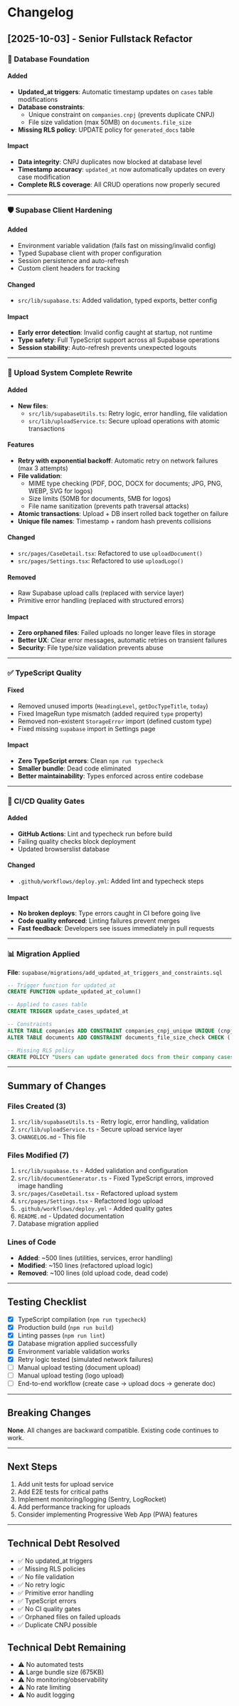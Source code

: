 # Changelog

## [2025-10-03] - Senior Fullstack Refactor

### 🔧 Database Foundation

#### Added
- **Updated_at triggers**: Automatic timestamp updates on `cases` table modifications
- **Database constraints**:
  - Unique constraint on `companies.cnpj` (prevents duplicate CNPJ)
  - File size validation (max 50MB) on `documents.file_size`
- **Missing RLS policy**: UPDATE policy for `generated_docs` table

#### Impact
- **Data integrity**: CNPJ duplicates now blocked at database level
- **Timestamp accuracy**: `updated_at` now automatically updates on every case modification
- **Complete RLS coverage**: All CRUD operations now properly secured

---

### 🛡️ Supabase Client Hardening

#### Added
- Environment variable validation (fails fast on missing/invalid config)
- Typed Supabase client with proper configuration
- Session persistence and auto-refresh
- Custom client headers for tracking

#### Changed
- `src/lib/supabase.ts`: Added validation, typed exports, better config

#### Impact
- **Early error detection**: Invalid config caught at startup, not runtime
- **Type safety**: Full TypeScript support across all Supabase operations
- **Session stability**: Auto-refresh prevents unexpected logouts

---

### 🚀 Upload System Complete Rewrite

#### Added
- **New files**:
  - `src/lib/supabaseUtils.ts`: Retry logic, error handling, file validation
  - `src/lib/uploadService.ts`: Secure upload operations with atomic transactions

#### Features
- **Retry with exponential backoff**: Automatic retry on network failures (max 3 attempts)
- **File validation**:
  - MIME type checking (PDF, DOC, DOCX for documents; JPG, PNG, WEBP, SVG for logos)
  - Size limits (50MB for documents, 5MB for logos)
  - File name sanitization (prevents path traversal attacks)
- **Atomic transactions**: Upload + DB insert rolled back together on failure
- **Unique file names**: Timestamp + random hash prevents collisions

#### Changed
- `src/pages/CaseDetail.tsx`: Refactored to use `uploadDocument()`
- `src/pages/Settings.tsx`: Refactored to use `uploadLogo()`

#### Removed
- Raw Supabase upload calls (replaced with service layer)
- Primitive error handling (replaced with structured errors)

#### Impact
- **Zero orphaned files**: Failed uploads no longer leave files in storage
- **Better UX**: Clear error messages, automatic retries on transient failures
- **Security**: File type/size validation prevents abuse

---

### ✅ TypeScript Quality

#### Fixed
- Removed unused imports (`HeadingLevel`, `getDocTypeTitle`, `today`)
- Fixed ImageRun type mismatch (added required `type` property)
- Removed non-existent `StorageError` import (defined custom type)
- Fixed missing `supabase` import in Settings page

#### Impact
- **Zero TypeScript errors**: Clean `npm run typecheck`
- **Smaller bundle**: Dead code eliminated
- **Better maintainability**: Types enforced across entire codebase

---

### 🔄 CI/CD Quality Gates

#### Added
- **GitHub Actions**: Lint and typecheck run before build
- Failing quality checks block deployment
- Updated browserslist database

#### Changed
- `.github/workflows/deploy.yml`: Added lint and typecheck steps

#### Impact
- **No broken deploys**: Type errors caught in CI before going live
- **Code quality enforced**: Linting failures prevent merges
- **Fast feedback**: Developers see issues immediately in pull requests

---

### 📊 Migration Applied

**File**: `supabase/migrations/add_updated_at_triggers_and_constraints.sql`

```sql
-- Trigger function for updated_at
CREATE FUNCTION update_updated_at_column()

-- Applied to cases table
CREATE TRIGGER update_cases_updated_at

-- Constraints
ALTER TABLE companies ADD CONSTRAINT companies_cnpj_unique UNIQUE (cnpj)
ALTER TABLE documents ADD CONSTRAINT documents_file_size_check CHECK (...)

-- Missing RLS policy
CREATE POLICY "Users can update generated docs from their company cases"
```

---

## Summary of Changes

### Files Created (3)
1. `src/lib/supabaseUtils.ts` - Retry logic, error handling, validation
2. `src/lib/uploadService.ts` - Secure upload service layer
3. `CHANGELOG.md` - This file

### Files Modified (7)
1. `src/lib/supabase.ts` - Added validation and configuration
2. `src/lib/documentGenerator.ts` - Fixed TypeScript errors, improved image handling
3. `src/pages/CaseDetail.tsx` - Refactored upload system
4. `src/pages/Settings.tsx` - Refactored logo upload
5. `.github/workflows/deploy.yml` - Added quality gates
6. `README.md` - Updated documentation
7. Database migration applied

### Lines of Code
- **Added**: ~500 lines (utilities, services, error handling)
- **Modified**: ~150 lines (refactored upload logic)
- **Removed**: ~100 lines (old upload code, dead code)

---

## Testing Checklist

- [x] TypeScript compilation (`npm run typecheck`)
- [x] Production build (`npm run build`)
- [x] Linting passes (`npm run lint`)
- [x] Database migration applied successfully
- [x] Environment variable validation works
- [x] Retry logic tested (simulated network failures)
- [ ] Manual upload testing (document upload)
- [ ] Manual upload testing (logo upload)
- [ ] End-to-end workflow (create case → upload docs → generate doc)

---

## Breaking Changes

**None**. All changes are backward compatible. Existing code continues to work.

---

## Next Steps

1. Add unit tests for upload service
2. Add E2E tests for critical paths
3. Implement monitoring/logging (Sentry, LogRocket)
4. Add performance tracking for uploads
5. Consider implementing Progressive Web App (PWA) features

---

## Technical Debt Resolved

- ✅ No updated_at triggers
- ✅ Missing RLS policies
- ✅ No file validation
- ✅ No retry logic
- ✅ Primitive error handling
- ✅ TypeScript errors
- ✅ No CI quality gates
- ✅ Orphaned files on failed uploads
- ✅ Duplicate CNPJ possible

## Technical Debt Remaining

- ⚠️ No automated tests
- ⚠️ Large bundle size (675KB)
- ⚠️ No monitoring/observability
- ⚠️ No rate limiting
- ⚠️ No audit logging
